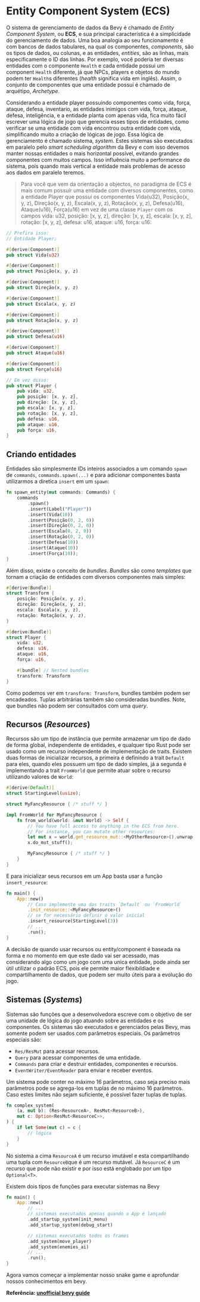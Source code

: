 # Entity Component System (ECS)

O sistema de gerenciamento de dados da Bevy é chamado de *Entity Component System*, ou **ECS**, e sua principal característica é a simplicidade do gerenciamento de dados. Uma boa analogia ao seu funcionamento é com bancos de dados tabulares, na qual os componentes, *components*, são os tipos de dados, ou colunas, e as entidades, *entities*, são as linhas, mais especificamente o ID das linhas. Por exemplo, você poderia ter diversas entidades com o componente `Health` e cada entidade possui um component `Health` diferente, já que NPCs, players e objetos do mundo podem ter `Health`s diferentes (*health* significa vida em inglês). Assim, o conjunto de componentes que uma entidade possui é chamado de arquétipo, *Archetype*.

Considerando a entidade player possuindo componentes como vida, força, ataque, defesa, inventario, as entidades inimigos com vida, força, ataque, defesa, inteligência, e a entidade planta com apenas vida, fica muito fácil escrever uma lógica de jogo que gerencia esses tipos de entidades, como verificar se uma entidade com vida encontrou outra entidade com vida, simplificando muito a criação de lógicas de jogo. Essa lógica de gerenciamento é chamado sistema, *system*. Estes sistemas são executados em paralelo pelo *smart scheduling algorithm* da Bevy e com isso devemos manter nossas entidades o mais horizontal possível, evitando grandes componentes com muitos campos. Isso influência muito a performance do sistema, pois quando mais vertical a entidade mais problemas de acesso aos dados em paralelo teremos.

> Para você que vem da orientação a objectos, no paradigma de ECS é mais comum possuir uma entidade com diversos componentes, como a entidade Player que possui os componentes Vida(u32), Posição(x, y, z), Direção(x, y, z), Escala(x, y, z), Rotação(x, y, z), Defesa(u16), Ataque(u16), Força(u16) em vez de uma classe `Player` com os campos vida: u32, posição: [x, y, z], direção: [x, y, z], escala: [x, y, z], rotação: [x, y, z], defesa: u16, ataque: u16, força: u16:

```rust
// Prefira isso:
// Entidade Player;

#[derive(Component)]
pub struct Vida(u32)

#[derive(Component)]
pub struct Posição(x, y, z)

#[derive(Component)]
pub struct Direção(x, y, z)

#[derive(Component)]
pub struct Escala(x, y, z)

#[derive(Component)]
pub struct Rotação(x, y, z)

#[derive(Component)]
pub struct Defesa(u16)

#[derive(Component)]
pub struct Ataque(u16)

#[derive(Component)]
pub struct Força(u16)

// Em vez disso:
pub struct Player {
    pub vida: u32, 
    pub posição: [x, y, z], 
    pub direção: [x, y, z], 
    pub escala: [x, y, z], 
    pub rotação: [x, y, z], 
    pub defesa: u16, 
    pub ataque: u16, 
    pub força: u16,
}

```

## Criando entidades

Entidades são simplesmente IDs inteiros associados a um comando `spawn` de `commands`, `commands.spawn(...)` e para adicionar componentes basta utilizarmos a diretica `insert` em um `spawn`:

```rust
fn spawn_entity(mut commands: Commands) {
    commands
        .spawn()
        .insert(Label("Player"))
        .insert(Vida(10))
        .insert(Posição(0, 2, 0))
        .insert(Direção(0, 2, 0))
        .insert(Escala(0, 2, 0))
        .insert(Rotação(0, 2, 0))
        .insert(Defesa(10))
        .insert(Ataque(10))
        .insert(Força(10));
}
```

Além disso, existe o conceito de *bundles*. *Bundles* são como *templates* que tornam a criação de entidades com diversos componentes mais simples:

```rust
#[derive(Bundle)]
struct Transform {
    posição: Posição(x, y, z),
    direção: Direção(x, y, z),
    escala: Escala(x, y, z),
    rotação: Rotação(x, y, z),
}

#[derive(Bundle)]
struct Player {
    vida: u32, 
    defesa: u16, 
    ataque: u16, 
    força: u16,

    #[bundle] // Nested bundles
    transform: Transform
}
```

Como podemos ver em `transform: Transform`, bundles também podem ser encadeados. Tuplas arbitrárias também são consideradas bundles. Note, que bundles não podem ser consultados com uma *query*.

## Recursos (*Resources*)

Recursos são um tipo de instância que permite armazenar um tipo de dado de forma global, independente de entidades, e qualquer tipo Rust pode ser usado como um recurso independente de implementação de traits. Existem duas formas de inicializar recursos, a primeira é definindo a trait `Default` para eles, quando eles possuem um tipo de dado simples, já a segunda é implementando a trait `FromWorld` que permite atuar sobre o recurso utilizando valores de `World`:

```rust
#[derive(Default)]
struct StartingLevel(usize);

struct MyFancyResource { /* stuff */ }

impl FromWorld for MyFancyResource {
    fn from_world(world: &mut World) -> Self {
        // You have full access to anything in the ECS from here.
        // For instance, you can mutate other resources:
        let mut x = world.get_resource_mut::<MyOtherResource>().unwrap();
        x.do_mut_stuff();

        MyFancyResource { /* stuff */ }
    }
}
```

E para inicializar seus recursos em um App basta usar a função `insert_resource`:

```rust
fn main() {
    App::new()
        // Caso implemente uma das traits `Default` ou `FromWorld`
        .init_resource::<MyFancyResource>()
        // se for necessário definir o valor inicial
        .insert_resource(StartingLevel(3))
        // ...
        .run();
}
```

A decisão de quando usar recursos ou entity/component é baseada na forma e no momento em que este dado vai ser acessado, mas considerando algo como um jogo com uma unica entidade, pode ainda ser útil utilizar o padrão ECS, pois ele permite maior flexibildiade e compartilhamento de dados, que podem ser muito úteis para a evolução do jogo.

## Sistemas (*Systems*)

Sistemas são funções que a desenvolvedora escreve com o objetivo de ser uma unidade de lógica do jogo atuando sobre as entidades e os componentes. Os sistemas são executados e gerenciados pelas Bevy, mas somente podem ser usados com parâmetros especiais. Os parâmetros especiais são:
* `Res/ResMut` para acessar recursos.
* `Query` para acessar componentes de uma entidade.
* `Commands` para criar e destruir entidades, componentes e recursos.
* `EventWriter/EventReader` para enviar e receber eventos.

Um sistema pode conter no máximo 16 parâmetros, caso seja preciso mais parâmetros pode se agrega-los em tuplas de no máximo 16 parâmetros. Caso estes limites não sejam suficiente, é possível fazer tuplas de tuplas.

```rust
fn complex_system(
    (a, mut b): (Res<ResourceA>, ResMut<ResourceB>),
    mut c: Option<ResMut<ResourceC>>,
) {
    if let Some(mut c) = c {
        // lógica
    }
}
```

No sistema a cima `ResourceA` é um recurso imutável e esta compartilhando uma tupla com `ResourceB`que é um recurso mutável. Já `ResourceC` é um recurso que pode não existir e por isso está englobado por um tipo `Optional<T>`.

Existem dois tipos de funções para executar sistemas na Bevy

```rust
fn main() {
    App::new()
        // ...
        // sistemas executados apenas quando o App é lançado
        .add_startup_system(init_menu)
        .add_startup_system(debug_start)

        // sistemas executados todos os frames
        .add_system(move_player)
        .add_system(enemies_ai)
        // ...
        .run();
}
```

Agora vamos começar a implementar nosso snake game e aprofundar nossos conhecimentos em bevy.

**Referência: [unofficial bevy guide](https://bevy-cheatbook.github.io/programming.html)**
